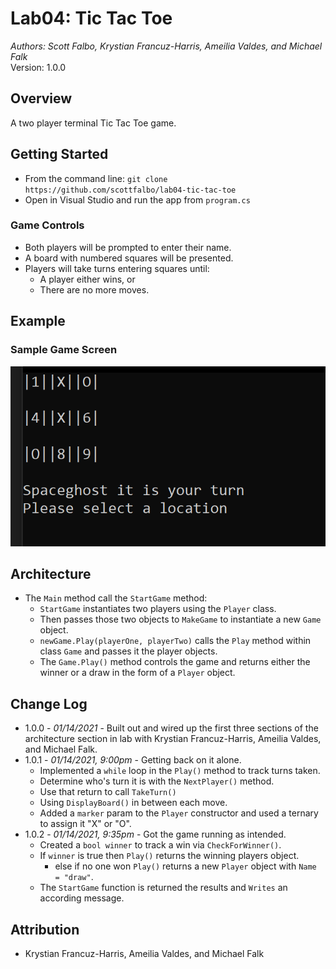# Lab04: Tic Tac Toe
*Authors: Scott Falbo, Krystian Francuz-Harris, Ameilia Valdes, and Michael Falk* <br>Version: 1.0.0 

## Overview
A two player terminal Tic Tac Toe game. <br>

## Getting Started
+ From the command line: `git clone https://github.com/scottfalbo/lab04-tic-tac-toe`
+ Open in Visual Studio and run the app from `program.cs`
### Game Controls
+ Both players will be prompted to enter their name.
+ A board with numbered squares will be presented.
+ Players will take turns entering squares until:
  + A player either wins, or
  + There are no more moves.

## Example
### Sample Game Screen
![lab04 Tic Tac Toe](./assets/lab04.png)

## Architecture
+ The `Main` method call the `StartGame` method:
  + `StartGame` instantiates two players using the `Player` class.
  + Then passes those two objects to `MakeGame` to instantiate a new `Game` object.
  + `newGame.Play(playerOne, playerTwo)` calls the `Play` method within class `Game` and passes it the player objects.
  + The `Game.Play()` method controls the game and returns either the winner or a draw in the form of a `Player` object.

## Change Log
+ 1.0.0 - *01/14/2021* - Built out and wired up the first three sections of the architecture section in lab with Krystian Francuz-Harris, Ameilia Valdes, and Michael Falk.
+ 1.0.1 - *01/14/2021, 9:00pm* - Getting back on it alone.  
  + Implemented a `while` loop in the `Play()` method to track turns taken.
  + Determine who's turn it is with the `NextPlayer()` method.
  + Use that return to call `TakeTurn()`
  + Using `DisplayBoard()` in between each move.
  + Added a `marker` param to the `Player` constructor and used a ternary to assign it "X" or "O".
+ 1.0.2 - *01/14/2021, 9:35pm* - Got the game running as intended.
  + Created a `bool winner` to track a win via `CheckForWinner()`.
  + If `winner` is true then `Play()` returns the winning players object.  
    + else if no one won `Play()` returns a new `Player` object with `Name = "draw"`.
  + The `StartGame` function is returned the results and `Writes` an according message.

## Attribution
  + Krystian Francuz-Harris, Ameilia Valdes, and Michael Falk
